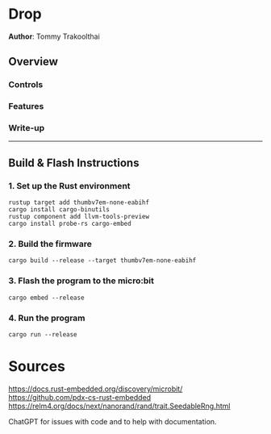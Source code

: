 # Drop

**Author**: Tommy Trakoolthai

## Overview

### Controls

### Features

### Write-up

---

## Build & Flash Instructions

### 1. **Set up the Rust environment**
```
rustup target add thumbv7em-none-eabihf
cargo install cargo-binutils
rustup component add llvm-tools-preview
cargo install probe-rs cargo-embed
```
### 2. **Build the firmware**
```
cargo build --release --target thumbv7em-none-eabihf
```

### 3. **Flash the program to the micro:bit**
```
cargo embed --release
```

### 4. **Run the program**
```
cargo run --release
```

# Sources
https://docs.rust-embedded.org/discovery/microbit/
https://github.com/pdx-cs-rust-embedded
https://relm4.org/docs/next/nanorand/rand/trait.SeedableRng.html

ChatGPT for issues with code and to help with documentation.
